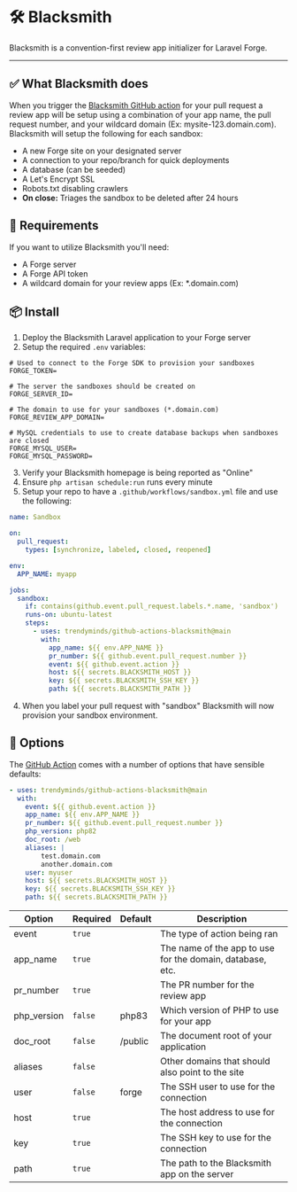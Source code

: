 # 🛠️ Blacksmith

Blacksmith is a convention-first review app initializer for Laravel Forge.

---

## ✅ What Blacksmith does

When you trigger the [Blacksmith GitHub action](https://github.com/trendyminds/github-actions-blacksmith) for your pull request a review app will be setup using a combination of your app name, the pull request number, and your wildcard domain (Ex: mysite-123.domain.com). Blacksmith will setup the following for each sandbox:

- A new Forge site on your designated server
- A connection to your repo/branch for quick deployments
- A database (can be seeded)
- A Let's Encrypt SSL
- Robots.txt disabling crawlers
- **On close:** Triages the sandbox to be deleted after 24 hours

## 🧾 Requirements

If you want to utilize Blacksmith you'll need:

- A Forge server
- A Forge API token
- A wildcard domain for your review apps (Ex: *.domain.com)

## 📦 Install

1. Deploy the Blacksmith Laravel application to your Forge server
2. Setup the required `.env` variables:

```env
# Used to connect to the Forge SDK to provision your sandboxes
FORGE_TOKEN=

# The server the sandboxes should be created on
FORGE_SERVER_ID=

# The domain to use for your sandboxes (*.domain.com)
FORGE_REVIEW_APP_DOMAIN=

# MySQL credentials to use to create database backups when sandboxes are closed
FORGE_MYSQL_USER=
FORGE_MYSQL_PASSWORD=
```

3. Verify your Blacksmith homepage is being reported as "Online"
4. Ensure `php artisan schedule:run` runs every minute
5. Setup your repo to have a `.github/workflows/sandbox.yml` file and use the following:

```yaml
name: Sandbox

on:
  pull_request:
    types: [synchronize, labeled, closed, reopened]

env:
  APP_NAME: myapp

jobs:
  sandbox:
    if: contains(github.event.pull_request.labels.*.name, 'sandbox')
    runs-on: ubuntu-latest
    steps:
      - uses: trendyminds/github-actions-blacksmith@main
        with:
          app_name: ${{ env.APP_NAME }}
          pr_number: ${{ github.event.pull_request.number }}
          event: ${{ github.event.action }}
          host: ${{ secrets.BLACKSMITH_HOST }}
          key: ${{ secrets.BLACKSMITH_SSH_KEY }}
          path: ${{ secrets.BLACKSMITH_PATH }}
```

4. When you label your pull request with "sandbox" Blacksmith will now provision your sandbox environment.

## 🔧 Options

The [GitHub Action](https://github.com/trendyminds/github-actions-blacksmith) comes with a number of options that have sensible defaults:

```yaml
- uses: trendyminds/github-actions-blacksmith@main
  with:
    event: ${{ github.event.action }}
    app_name: ${{ env.APP_NAME }}
    pr_number: ${{ github.event.pull_request.number }}
    php_version: php82
    doc_root: /web
    aliases: |
        test.domain.com
        another.domain.com
    user: myuser
    host: ${{ secrets.BLACKSMITH_HOST }}
    key: ${{ secrets.BLACKSMITH_SSH_KEY }}
    path: ${{ secrets.BLACKSMITH_PATH }}
```

| Option       | Required | Default | Description                                               |
|--------------|----------|---------|-----------------------------------------------------------|
| event        | `true`   |         | The type of action being ran                              |
| app_name     | `true`   |         | The name of the app to use for the domain, database, etc. |
| pr_number    | `true`   |         | The PR number for the review app                          |
| php_version  | `false`  | php83   | Which version of PHP to use for your app                  |
| doc_root     | `false`  | /public | The document root of your application                     |
| aliases      | `false`  |         | Other domains that should also point to the site          |
| user         | `false`  | forge   | The SSH user to use for the connection                    |
| host         | `true`   |         | The host address to use for the connection                |
| key          | `true`   |         | The SSH key to use for the connection                     |
| path         | `true`   |         | The path to the Blacksmith app on the server              |
